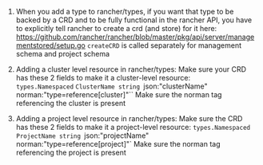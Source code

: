 1. When you add a type to rancher/types, if you want that type to be backed by a CRD and to be fully functional in the rancher API, you have to explicitly tell rancher to create a crd (and store) for it here:
https://github.com/rancher/rancher/blob/master/pkg/api/server/managementstored/setup.go
`createCRD` is called separately for management schema and project schema

2. Adding a cluster level resource in rancher/types:
Make sure your CRD has these 2 fields to make it a cluster-level resource: <br>
`types.Namespaced`
`ClusterName string `json:"clusterName" norman:"type=reference[cluster]"``
Make sure the norman tag referencing the cluster is present

3. Adding a project level resource in rancher/types:
Make sure the CRD has these 2 fields to make it a project-level resource:
`types.Namespaced`
`ProjectName string `json:"projectName" norman:"type=reference[project]"`
Make sure the norman tag referencing the project is present
